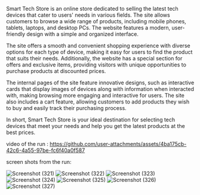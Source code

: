 Smart Tech Store is an online store dedicated to selling the latest tech devices that cater to users' needs in various fields. The site allows customers to browse a wide range of products, including mobile phones, tablets, laptops, and desktop PCs. The website features a modern, user-friendly design with a simple and organized interface.

The site offers a smooth and convenient shopping experience with diverse options for each type of device, making it easy for users to find the product that suits their needs. Additionally, the website has a special section for offers and exclusive items, providing visitors with unique opportunities to purchase products at discounted prices.

The internal pages of the site feature innovative designs, such as interactive cards that display images of devices along with information when interacted with, making browsing more engaging and interactive for users. The site also includes a cart feature, allowing customers to add products they wish to buy and easily track their purchasing process.

In short, Smart Tech Store is your ideal destination for selecting tech devices that meet your needs and help you get the latest products at the best prices.

video of the run :
https://github.com/user-attachments/assets/4ba175cb-42c6-4a55-97be-fc6f40a0f587

screen shots from the run:

![Screenshot (321)](https://github.com/user-attachments/assets/c52a9077-243c-4641-a7dc-8df9df237b97)
![Screenshot (322)](https://github.com/user-attachments/assets/9b296d79-5955-4370-8068-f22ae6b6d75e)
![Screenshot (323)](https://github.com/user-attachments/assets/eab14d2a-f866-43fd-aa54-0be2357dc107)
![Screenshot (324)](https://github.com/user-attachments/assets/43cc6ed1-93fb-4bd1-8b46-c149dd63595b)
![Screenshot (325)](https://github.com/user-attachments/assets/7d6b2d0d-6ba4-4e4f-b28f-9176a5edbb61)
![Screenshot (326)](https://github.com/user-attachments/assets/36f55089-5e51-436e-b547-840651d654f0)
![Screenshot (327)](https://github.com/user-attachments/assets/22ff76b6-3550-4ac7-ad4f-b0604de9b64a)


